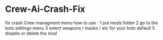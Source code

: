 # Crew-Ai-Crash-Fix
fix crash Crew managment menu
how to use : 
1  put mods folder 
2 go to the bots settings menu 
3 select weapons / masks / etc for your bots default 
5 disable or delete the mod 
